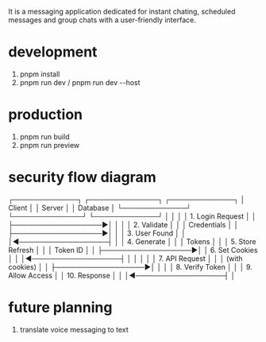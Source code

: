 It is a messaging application dedicated for instant chating, scheduled messages and group chats with a user-friendly interface.

# development
1. pnpm install
2. pnpm run dev / pnpm run dev --host

# production
1. pnpm run build
2. pnpm run preview

# security flow diagram
┌─────────────┐    ┌──────────────┐    ┌─────────────┐
│   Client    │    │   Server     │    │  Database   │
└─────────────┘    └──────────────┘    └─────────────┘
       │                   │                   │
       │ 1. Login Request  │                   │
       ├──────────────────►│                   │
       │                   │ 2. Validate       │
       │                   │    Credentials    │
       │                   ├──────────────────►│
       │                   │ 3. User Found    │
       │                   │◄──────────────────┤
       │                   │ 4. Generate       │
       │                   │    Tokens         │
       │                   │ 5. Store Refresh  │
       │                   │    Token ID       │
       │                   ├──────────────────►│
       │ 6. Set Cookies    │                   │
       │◄──────────────────┤                   │
       │                   │                   │
       │ 7. API Request    │                   │
       │    (with cookies) │                   │
       ├──────────────────►│                   │
       │                   │ 8. Verify Token   │
       │                   │ 9. Allow Access   │
       │ 10. Response      │                   │
       │◄──────────────────┤                   │

# future planning
1. translate voice messaging to text
